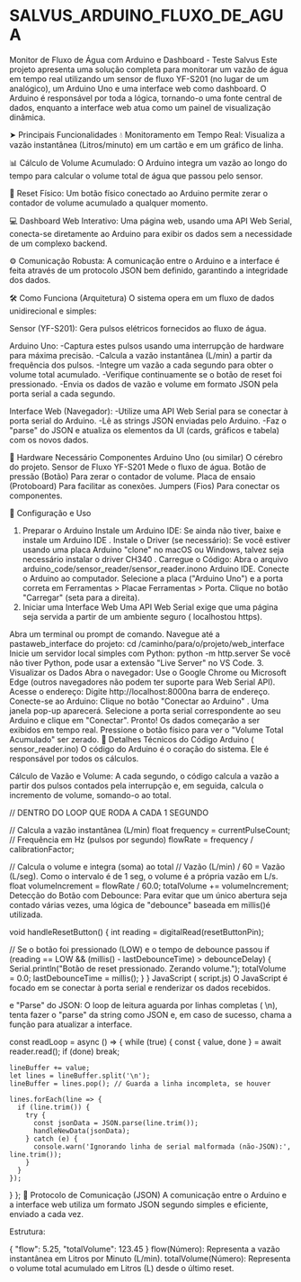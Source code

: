 # SALVUS_ARDUINO_FLUXO_DE_AGUA
Monitor de Fluxo de Água com Arduino e Dashboard - Teste Salvus
Este projeto apresenta uma solução completa para monitorar um vazão de água em tempo real utilizando um sensor de fluxo YF-S201 (no lugar de um analógico), um Arduino Uno e uma interface web como dashboard. O Arduino é responsável por toda a lógica, tornando-o uma fonte central de dados, enquanto a interface web atua como um painel de visualização dinâmica.


➤ Principais Funcionalidades
💧 Monitoramento em Tempo Real: Visualiza a vazão instantânea (Litros/minuto) em um cartão e em um gráfico de linha.

📊 Cálculo de Volume Acumulado: O Arduino integra um vazão ao longo do tempo para calcular o volume total de água que passou pelo sensor.

🔘 Reset Físico: Um botão físico conectado ao Arduino permite zerar o contador de volume acumulado a qualquer momento.

💻 Dashboard Web Interativo: Uma página web, usando uma API Web Serial, conecta-se diretamente ao Arduino para exibir os dados sem a necessidade de um complexo backend.

⚙️ Comunicação Robusta: A comunicação entre o Arduino e a interface é feita através de um protocolo JSON bem definido, garantindo a integridade dos dados.

🛠️ Como Funciona (Arquitetura)
O sistema opera em um fluxo de dados unidirecional e simples:



Sensor (YF-S201): Gera pulsos elétricos fornecidos ao fluxo de água.

Arduino Uno:
-Captura estes pulsos usando uma interrupção de hardware para máxima precisão.
-Calcula a vazão instantânea (L/min) a partir da frequência dos pulsos.
-Integre um vazão a cada segundo para obter o volume total acumulado.
-Verifique continuamente se o botão de reset foi pressionado.
-Envia os dados de vazão e volume em formato JSON pela porta serial a cada segundo.

Interface Web (Navegador):
-Utilize uma API Web Serial para se conectar à porta serial do Arduino.
-Lê as strings JSON enviadas pelo Arduino.
-Faz o "parse" do JSON e atualiza os elementos da UI (cards, gráficos e tabela) com os novos dados.


🔩 Hardware Necessário
Componentes
Arduino Uno (ou similar)	O cérebro do projeto.
Sensor de Fluxo YF-S201	Mede o fluxo de água.
Botão de pressão (Botão)	Para zerar o contador de volume.
Placa de ensaio (Protoboard)	Para facilitar as conexões.
Jumpers (Fios)	Para conectar os componentes.


🚀 Configuração e Uso
1. Preparar o Arduino
Instale um Arduino IDE: Se ainda não tiver, baixe e instale um Arduino IDE .
Instale o Driver (se necessário): Se você estiver usando uma placa Arduino "clone" no macOS ou Windows, talvez seja necessário instalar o driver CH340 .
Carregue o Código:
Abra o arquivo arduino_code/sensor_reader/sensor_reader.inono Arduino IDE.
Conecte o Arduino ao computador.
Selecione a placa ("Arduino Uno") e a porta correta em Ferramentas > Placae Ferramentas > Porta.
Clique no botão "Carregar" (seta para a direita).
2. Iniciar uma Interface Web
Uma API Web Serial exige que uma página seja servida a partir de um ambiente seguro ( localhostou https).

Abra um terminal ou prompt de comando.
Navegue até a pastaweb_interface do projeto:
cd /caminho/para/o/projeto/web_interface
Inicie um servidor local simples com Python:
python -m http.server
Se você não tiver Python, pode usar a extensão "Live Server" no VS Code.
3. Visualizar os Dados
Abra o navegador: Use o Google Chrome ou Microsoft Edge (outros navegadores não podem ter suporte para Web Serial API).
Acesse o endereço: Digite http://localhost:8000na barra de endereço.
Conecte-se ao Arduino:
Clique no botão "Conectar ao Arduino" .
Uma janela pop-up aparecerá. Selecione a porta serial correspondente ao seu Arduino e clique em "Conectar".
Pronto! Os dados começarão a ser exibidos em tempo real. Pressione o botão físico para ver o "Volume Total Acumulado" ser zerado.
🔬 Detalhes Técnicos do Código
Arduino ( sensor_reader.ino)
O código do Arduino é o coração do sistema. Ele é responsável por todos os cálculos.

Cálculo de Vazão e Volume: A cada segundo, o código calcula a vazão a partir dos pulsos contados pela interrupção e, em seguida, calcula o incremento de volume, somando-o ao total.

// DENTRO DO LOOP QUE RODA A CADA 1 SEGUNDO

// Calcula a vazão instantânea (L/min)
float frequency = currentPulseCount; // Frequência em Hz (pulsos por segundo)
flowRate = frequency / calibrationFactor;

// Calcula o volume e integra (soma) ao total
// Vazão (L/min) / 60 = Vazão (L/seg). Como o intervalo é de 1 seg, o volume é a própria vazão em L/s.
float volumeIncrement = flowRate / 60.0;
totalVolume += volumeIncrement;
Detecção do Botão com Debounce: Para evitar que um único abertura seja contado várias vezes, uma lógica de "debounce" baseada em millis()é utilizada.

void handleResetButton() {
  int reading = digitalRead(resetButtonPin);

  // Se o botão foi pressionado (LOW) e o tempo de debounce passou
  if (reading == LOW && (millis() - lastDebounceTime) > debounceDelay) {
    Serial.println("Botão de reset pressionado. Zerando volume.");
    totalVolume = 0.0;
    lastDebounceTime = millis();
  }
}
JavaScript ( script.js)
O JavaScript é focado em se conectar à porta serial e renderizar os dados recebidos.

e "Parse" do JSON: O loop de leitura aguarda por linhas completas ( \n), tenta fazer o "parse" da string como JSON e, em caso de sucesso, chama a função para atualizar a interface.

const readLoop = async () => {
  while (true) {
    const { value, done } = await reader.read();
    if (done) break;
    
    lineBuffer += value;
    let lines = lineBuffer.split('\n');
    lineBuffer = lines.pop(); // Guarda a linha incompleta, se houver

    lines.forEach(line => {
      if (line.trim()) {
        try {
          const jsonData = JSON.parse(line.trim());
          handleNewData(jsonData);
        } catch (e) {
          console.warn('Ignorando linha de serial malformada (não-JSON):', line.trim());
        }
      }
    });
  }
};
📡 Protocolo de Comunicação (JSON)
A comunicação entre o Arduino e a interface web utiliza um formato JSON segundo simples e eficiente, enviado a cada vez.

Estrutura:

{
  "flow": 5.25,
  "totalVolume": 123.45
}
flow(Número): Representa a vazão instantânea em Litros por Minuto (L/min).
totalVolume(Número): Representa o volume total acumulado em Litros (L) desde o último reset.
